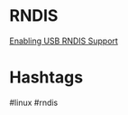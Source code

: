 # RNDIS

[Enabling USB RNDIS Support](https://support.criticallink.com/redmine/projects/arm9-platforms/wiki/Enabling_USB_RNDIS_Support)

# Hashtags

#linux #rndis